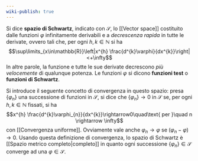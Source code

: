 ```yaml
---
wiki-publish: true
---
```

Si dice **spazio di Schwartz**, indicato con $\mathcal{S}$, lo [[Vector space]] costituito dalle funzioni $\varphi$ infinitamente derivabili e a *decrescenza rapida* in tutte le derivate, ovvero tali che, per ogni $h,k\in\mathbb{N}$ si ha
$$\sup\limits_{x\in\mathbb{R}}\left|x^{h} \frac{d^{k}\varphi}{dx^{k}}\right|<+\infty$$
In altre parole, la funzione e tutte le sue derivate decrescono *più velocemente* di qualunque potenza. Le funzioni $\varphi$ si dicono **funzioni test** o **funzioni di Schwartz**.

Si introduce il seguente concetto di convergenza in questo spazio: presa $\{\varphi_{n}\}$ una successione di funzioni in $\mathcal{S}$, si dice che $\{\varphi_{n}\}\rightarrow0$ in $\mathcal{S}$ se, per ogni $h,k\in\mathbb{N}$ fissati, si ha
$$x^{h} \frac{d^{k}\varphi_{n}}{dx^{k}}\rightarrow0\quad\text{ per }\quad n \rightarrow \infty$$
con [[Convergenza uniforme]]. Ovviamente vale anche $\varphi_{n} \rightarrow \varphi$ se $(\varphi_{n}-\varphi)\rightarrow 0$. Usando questa definizione di convergenza, lo spazio di Schwartz è [[Spazio metrico completo|completo]] in quanto ogni successione $\{\varphi_{n}\}\in\mathcal{S}$ converge ad una $\varphi\in\mathcal{S}$.